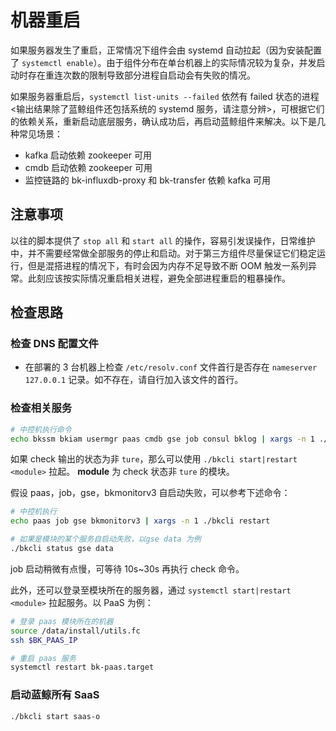 # 机器重启

如果服务器发生了重启，正常情况下组件会由 systemd 自动拉起（因为安装配置了 `systemctl enable`）。由于组件分布在单台机器上的实际情况较为复杂，并发启动时存在重连次数的限制导致部分进程自启动会有失败的情况。

如果服务器重启后，`systemctl list-units --failed` 依然有 failed 状态的进程 <输出结果除了蓝鲸组件还包括系统的 systemd 服务，请注意分辨>，可根据它们的依赖关系，重新启动底层服务，确认成功后，再启动蓝鲸组件来解决。以下是几种常见场景：

- kafka 启动依赖 zookeeper 可用
- cmdb 启动依赖 zookeeper 可用
- 监控链路的 bk-influxdb-proxy 和 bk-transfer 依赖 kafka 可用

## 注意事项

以往的脚本提供了 `stop all` 和 `start all` 的操作，容易引发误操作，日常维护中，并不需要经常做全部服务的停止和启动。对于第三方组件尽量保证它们稳定运行，但是混搭进程的情况下，有时会因为内存不足导致不断 OOM 触发一系列异常。此刻应该按实际情况重启相关进程，避免全部进程重启的粗暴操作。

## 检查思路

### 检查 DNS 配置文件

- 在部署的 3 台机器上检查 `/etc/resolv.conf` 文件首行是否存在 `nameserver 127.0.0.1` 记录。如不存在，请自行加入该文件的首行。

### 检查相关服务

```bash
# 中控机执行命令
echo bkssm bkiam usermgr paas cmdb gse job consul bklog | xargs -n 1 ./bkcli check
```

如果 check 输出的状态为非 `ture`，那么可以使用 `./bkcli start|restart <module>` 拉起。 **module** 为 check 状态非 `ture` 的模块。

假设 paas，job，gse，bkmonitorv3 自启动失败，可以参考下述命令：

```bash
# 中控机执行
echo paas job gse bkmonitorv3 | xargs -n 1 ./bkcli restart

# 如果是模块的某个服务自启动失败，以gse data 为例
./bkcli status gse data
```

 job 启动稍微有点慢，可等待 10s~30s 再执行 check 命令。


此外，还可以登录至模块所在的服务器，通过 `systemctl start|restart <module>` 拉起服务。以 PaaS 为例：

```bash
# 登录 paas 模块所在的机器
source /data/install/utils.fc
ssh $BK_PAAS_IP

# 重启 paas 服务
systemctl restart bk-paas.target
```

### 启动蓝鲸所有 SaaS

```bash
./bkcli start saas-o 
```